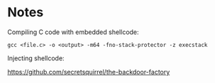 # Notes
Compiling C code with embedded shellcode:

`gcc <file.c> -o <output> -m64 -fno-stack-protector -z execstack`

Injecting shellcode:

https://github.com/secretsquirrel/the-backdoor-factory
